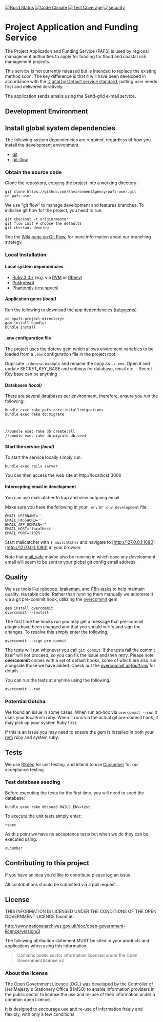 [![Build Status](https://travis-ci.org/DEFRA/pafs-user.svg?branch=develop)](https://travis-ci.org/DEFRA/pafs-user)
[![Code Climate](https://codeclimate.com/github/DEFRA/pafs-user/badges/gpa.svg)](https://codeclimate.com/github/DEFRA/pafs-user)
[![Test Coverage](https://codeclimate.com/github/DEFRA/pafs-user/badges/coverage.svg)](https://codeclimate.com/github/DEFRA/pafs-user/coverage)
[![security](https://hakiri.io/github/DEFRA/pafs-user/develop.svg)](https://hakiri.io/github/DEFRA/pafs-user/develop)

# Project Application and Funding Service

The Project Application and Funding Service (PAFS) is used by regional management authorities to apply for funding for flood and coastal risk management projects.

This service is not currently released but is intended to replace the existing method soon. The key difference is that it will have been developed in accordance with the [Digital by Default service standard](https://www.gov.uk/service-manual/digital-by-default), putting user needs first and delivered iteratively.

The application sends emails using the Send-grid e-mail service.

## Development Environment

## Install global system dependencies

The following system dependencies are required, regardless of how you install the development environment.

* [git](https://git-scm.com/book/en/v2/Getting-Started-Installing-Git)
* [git-flow](https://github.com/nvie/gitflow/wiki/Installation)

### Obtain the source code

Clone the repository, copying the project into a working directory:

    git clone https://github.com/EnvironmentAgency/pafs-user.git
    cd pafs-user

We use "git flow" to manage development and features branches.
To initialise git flow for the project, you need to run:

    git checkout -t origin/master
    git flow init # choose the defaults
    git checkout develop

See the [Wiki page on Git Flow](https://github.com/EnvironmentAgency/waste-exemptions/wiki/Git-Flow),
for more information about our branching strategy.

### Local Installation

#### Local system dependencies

* [Ruby 2.3.x](https://www.ruby-lang.org) (e.g. via [RVM](https://rvm.io) or [Rbenv](https://github.com/sstephenson/rbenv/blob/master/README.md))
* [Postgresql](http://www.postgresql.org/download)
* [Phantomjs](https://github.com/teampoltergeist/poltergeist#installing-phantomjs) (test specs)

#### Application gems _(local)_

Run the following to download the app dependencies ([rubygems](https://www.ruby-lang.org/en/libraries/))

    cd <pafs-project-directory>
    gem install bundler
    bundle install
    
#### .env configuration file

The project uses the [dotenv](https://github.com/bkeepers/dotenv) gem which allows enviroment variables to be loaded from a ```.env``` configuration file in the project root.

Duplicate ```./dotenv.example``` and rename the copy as ```./.env```. Open it and update SECRET_KEY_BASE and settings for database, email etc. - Secret Key base can be anything
    

#### Databases _(local)_

There are several databases per environment, therefore, ensure you run the following:

    bundle exec rake pafs_core:install:migrations
    bundle exec rake db:migrate
    
    

    //bundle exec rake db:create:all
    //bundle exec rake db:migrate db:seed

#### Start the service _(local)_

To start the service locally simply run:

    bundle exec rails server

You can then access the web site at http://localhost:3000

#### Intercepting email in development

You can use mailcatcher to trap and view outgoing email.

Make sure you have the following in your `.env` or `.env.development` file:

    EMAIL_USERNAME=''
    EMAIL_PASSWORD=''
    EMAIL_APP_DOMAIN=''
    EMAIL_HOST='localhost'
    EMAIL_PORT='1025'

Start mailcatcher with `$ mailcatcher` and navigate to
[http://127.0.0.1:1080](http://127.0.0.1:1080) in your browser.

Note that [mail_safe](https://github.com/myronmarston/mail_safe) maybe also be running in which
case any development email will seem to be sent to your global git config email address.

## Quality

We use tools like [rubocop](https://github.com/bbatsov/rubocop), [brakeman](https://github.com/presidentbeef/brakeman), and [i18n-tasks](https://github.com/glebm/i18n-tasks) to help maintain quality, reusable code. Rather than running them manually we automate it via a git pre-commit hook, utilizing the [overcommit](https://github.com/brigade/overcommit) gem.

    gem install overcommit
    overcommit --install

The first time the hooks run you may get a message that pre-commit plugins have been changed and that you should verify and sign the changes. To resolve this simply enter the following.

    overcommit --sign pre-commit

The tests will run whenever you call `git commit`. If the tests fail the commit itself will not proceed,
so you can fix the issue and then retry. Please note **overcommit** comes with a set of default hooks, some of which are also run alongside those we have added.
Check out the [overcommit _default.yml_](https://github.com/brigade/overcommit/blob/master/config/default.yml) for details.

You can run the tests at anytime using the following.

    overcommit --run

### Potential Gotcha

We found an issue in some cases. When run ad-hoc via ```overcommit --run``` it uses your local/rvm ruby. When it runs via the actual git pre-commit hook, it may pick up your system Ruby first.

If this is an issue you may need to ensure the gem is installed in both your [rvm](https://rvm.io/) ruby and system ruby.

## Tests

We use [RSpec](http://rspec.info/) for unit testing, and intend to use [Cucumber](https://github.com/cucumber/cucumber-rails) for our acceptance testing.

### Test database seeding

Before executing the tests for the first time, you will need to seed the database:

    bundle exec rake db:seed RAILS_ENV=test

To execute the unit tests simply enter:

    rspec

As this point we have no acceptance tests but when we do they can be executed using:

    cucumber

## Contributing to this project

If you have an idea you'd like to contribute please log an issue.

All contributions should be submitted via a pull request.

## License

THIS INFORMATION IS LICENSED UNDER THE CONDITIONS OF THE OPEN GOVERNMENT LICENCE found at:

http://www.nationalarchives.gov.uk/doc/open-government-licence/version/3

The following attribution statement MUST be cited in your products and applications when using this information.

> Contains public sector information licensed under the Open Government license v3

### About the license

The Open Government Licence (OGL) was developed by the Controller of Her Majesty's Stationery Office (HMSO) to enable information providers in the public sector to license the use and re-use of their information under a common open licence.

It is designed to encourage use and re-use of information freely and flexibly, with only a few conditions.
